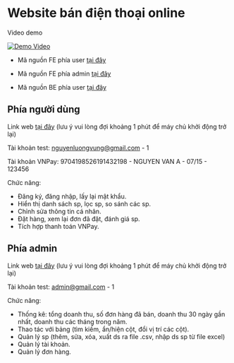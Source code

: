 # Website bán điện thoại online

Video demo

[![Demo Video](https://img.youtube.com/vi/6MQrMfDboUs/0.jpg)](https://www.youtube.com/watch?v=6MQrMfDboUs)

- Mã nguồn FE phía user [tại đây](https://github.com/vung2k2/phonestore_web)

- Mã nguồn FE phía admin [tại đây](https://github.com/vung2k2/admin-phonestore)

- Mã nguồn BE phía user [tại đây]()




## Phía người dùng

Link web [tại đây](https://user-phonestore.vercel.app/) (lưu ý vui lòng đợi khoảng 1 phút để máy chủ khởi động trở lại)

Tài khoản test: nguyenluongvung@gmail.com - 1

Tài khoản VNPay: 9704198526191432198 - NGUYEN VAN A - 07/15 - 123456

Chức năng:
- Đăng ký, đăng nhập, lấy lại mật khẩu.
- Hiển thị danh sách sp, lọc sp, so sánh các sp.
- Chỉnh sửa thông tin cá nhân.
- Đặt hàng, xem lại đơn đã đặt, đánh giá sp.
- Tích hợp thanh toán VNPay.

## Phía admin

Link web [tại đây](https://admin-phonestore.vercel.app/) (lưu ý vui lòng đợi khoảng 1 phút để máy chủ khởi động trở lại)

Tài khoản test: admin@gmail.com - 1

Chức năng:
- Thống kê: tổng doanh thu, số đơn hàng đã bán, doanh thu 30 ngày gần nhất, doanh thu các tháng trong năm.
- Thao tác với bảng (tìm kiếm, ẩn/hiện cột, đổi vị trí các cột).
- Quản lý sp (thêm, sửa, xóa, xuất ds ra file .csv, nhập ds sp từ file excel)
- Quản lý tài khoản.
- Quản lý đơn hàng.


